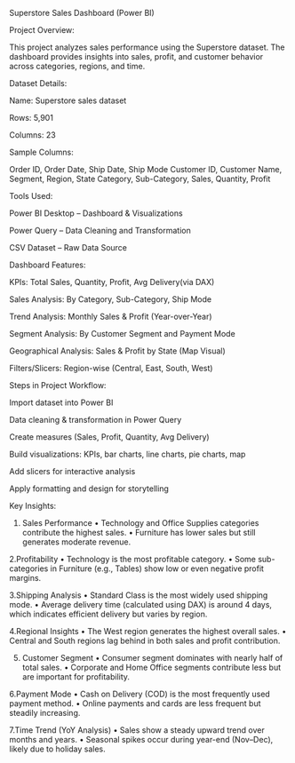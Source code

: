 Superstore Sales Dashboard (Power BI)

Project Overview:

This project analyzes sales performance using the Superstore dataset.
The dashboard provides insights into sales, profit, and customer behavior across categories, regions, and time.

Dataset Details:


Name: Superstore sales dataset

Rows: 5,901

Columns: 23

Sample Columns:

Order ID, Order Date, Ship Date, Ship Mode
Customer ID, Customer Name, Segment, Region, State
Category, Sub-Category, Sales, Quantity, Profit

Tools Used:

Power BI Desktop – Dashboard & Visualizations

Power Query – Data Cleaning and Transformation

CSV Dataset – Raw Data Source

Dashboard Features:


KPIs: Total Sales, Quantity, Profit, Avg Delivery(via DAX)

Sales Analysis: By Category, Sub-Category, Ship Mode

Trend Analysis: Monthly Sales & Profit (Year-over-Year)

Segment Analysis: By Customer Segment and Payment Mode

Geographical Analysis: Sales & Profit by State (Map Visual)

Filters/Slicers: Region-wise (Central, East, South, West)


Steps in Project Workflow:

Import dataset into Power BI

Data cleaning & transformation in Power Query

Create measures (Sales, Profit, Quantity, Avg Delivery)

Build visualizations: KPIs, bar charts, line charts, pie charts, map

Add slicers for interactive analysis

Apply formatting and design for storytelling



Key Insights:

1. Sales Performance
•	Technology and Office Supplies categories contribute the highest sales.
•	Furniture has lower sales but still generates moderate revenue.

2.Profitability
•	Technology is the most profitable category.
•	Some sub-categories in Furniture (e.g., Tables) show low or even negative profit margins.

3.Shipping Analysis
•	Standard Class is the most widely used shipping mode.
•	Average delivery time (calculated using DAX) is around 4 days, which indicates efficient delivery but varies by region.

4.Regional Insights
•	The West region generates the highest overall sales.
•	Central and South regions lag behind in both sales and profit contribution.

5. Customer Segment
•	Consumer segment dominates with nearly half of total sales.
•	Corporate and Home Office segments contribute less but are important for profitability.

6.Payment Mode
•	Cash on Delivery (COD) is the most frequently used payment method.
•	Online payments and cards are less frequent but steadily increasing.

7.Time Trend (YoY Analysis)
•	Sales show a steady upward trend over months and years.
•	Seasonal spikes occur during year-end (Nov–Dec), likely due to holiday sales.





